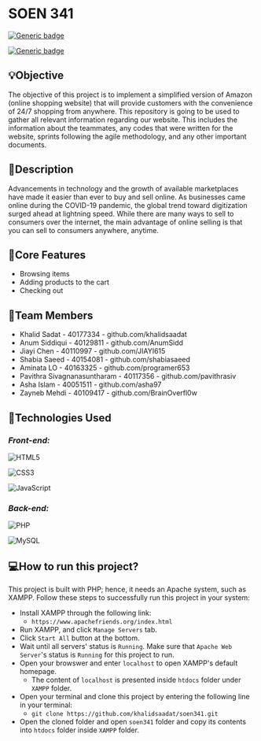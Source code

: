 # SOEN 341
[![Generic badge](https://img.shields.io/badge/SOEN341-Project-<BLUE>.svg)](https://shields.io/)

[![Generic badge](https://img.shields.io/badge/VERSION-Sprint1-<BLUE>.svg)](https://shields.io/)


## :bulb:Objective
The objective of this project is to implement a simplified version of Amazon (online shopping website) that will provide customers with the convenience of 24/7 shopping from anywhere. This repository is going to be used to gather all relevant information regarding our website. This includes the information about the teammates, any codes that were written for the website, sprints following the agile methodology, and any other important documents.

## :mag_right:Description
Advancements in technology and the growth of available marketplaces have made it easier than ever to buy and sell online. As businesses came online during the COVID-19 pandemic, the global trend toward digitization surged ahead at lightning speed. While there are many ways to sell to consumers over the internet, the main advantage of online selling is that you can sell to consumers anywhere, anytime.


## :memo:Core Features
- Browsing items
- Adding products to the cart
- Checking out

## :busts_in_silhouette:Team Members
- Khalid Sadat - 40177334 - github.com/khalidsaadat
- Anum Siddiqui - 40129811 - github.com/AnumSidd
- Jiayi Chen - 40110997 - github.com/JIAYI615
- Shabia Saeed - 40154081 - github.com/shabiasaeed
- Aminata LO - 40163325 - github.com/programer653
- Pavithra Sivagnanasuntharam - 40117356 - github.com/pavithrasiv
- Asha Islam - 40051511 - github.com/asha97
- Zayneb Mehdi - 40109417 - github.com/BrainOverfl0w

## :dizzy:Technologies Used

_<h3>Front-end:</h3>_

![HTML5](https://img.shields.io/badge/html5-%23E34F26.svg?style=for-the-badge&logo=html5&logoColor=white)

![CSS3](https://img.shields.io/badge/css3-%231572B6.svg?style=for-the-badge&logo=css3&logoColor=white)

![JavaScript](https://img.shields.io/badge/javascript-%23323330.svg?style=for-the-badge&logo=javascript&logoColor=%23F7DF1E)

_<h3>Back-end:</h3>_

![PHP](https://img.shields.io/badge/php-%23777BB4.svg?style=for-the-badge&logo=php&logoColor=white)

![MySQL](https://img.shields.io/badge/mysql-%2300f.svg?style=for-the-badge&logo=mysql&logoColor=white)

## :computer:How to run this project?
This project is built with PHP; hence, it needs an Apache system, such as XAMPP. Follow these steps to successfully run this project in your system:
 - Install XAMPP through the following link:
    - `https://www.apachefriends.org/index.html`
- Run XAMPP, and click `Manage Servers` tab. 
- Click `Start All` button at the bottom.
- Wait until all servers' status is `Running`. Make sure that `Apache Web Server`'s status is `Running` for this project to run.
- Open your browswer and enter `localhost` to open XAMPP's default homepage.
    -  The content of `localhost` is presented inside `htdocs` folder under `XAMPP` folder.
- Open your terminal and clone this project by entering the following line in your terminal:
    - `git clone https://github.com/khalidsaadat/soen341.git`
- Open the cloned folder and open `soen341` folder and copy its contents into `htdocs` folder inside `XAMPP` folder.

